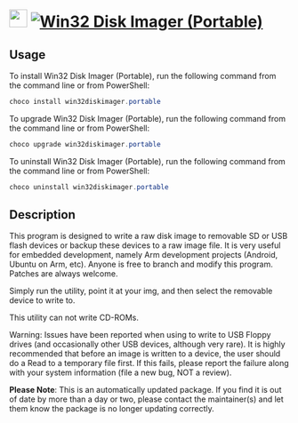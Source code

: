 ﻿# <img src="https://cdn.jsdelivr.net/gh/mkevenaar/chocolatey-packages@3559cef4d1eb00218748abd0fdf44ace62344147/icons/win32diskimager.png" width="32" height="32"/> [![Win32 Disk Imager (Portable)](https://img.shields.io/chocolatey/v/win32diskimager.portable.svg?label=Win32+Disk+Imager+(Portable))](https://chocolatey.org/packages/win32diskimager.portable)

## Usage
To install Win32 Disk Imager (Portable), run the following command from the command line or from PowerShell:
```powershell
choco install win32diskimager.portable
```

To upgrade Win32 Disk Imager (Portable), run the following command from the command line or from PowerShell:
```powershell
choco upgrade win32diskimager.portable
```

To uninstall Win32 Disk Imager (Portable), run the following command from the command line or from PowerShell:
```powershell
choco uninstall win32diskimager.portable
```

## Description
This program is designed to write a raw disk image to removable SD or USB flash devices or backup these devices to a raw image file. It is very useful for embedded development, namely Arm development projects (Android, Ubuntu on Arm, etc). Anyone is free to branch and modify this program. Patches are always welcome.

Simply run the utility, point it at your img, and then select the removable device to write to.

This utility can not write CD-ROMs.

Warning: Issues have been reported when using to write to USB Floppy drives (and occasionally other USB devices, although very rare). It is highly recommended that before an image is written to a device, the user should do a Read to a temporary file first. If this fails, please report the failure along with your system information (file a new bug, NOT a review).

**Please Note**: This is an automatically updated package. If you find it is
out of date by more than a day or two, please contact the maintainer(s) and
let them know the package is no longer updating correctly.

